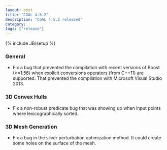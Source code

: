 ```yaml
---
layout: post
title: "CGAL 4.5.2"
description: "CGAL 4.5.2 released"
category:
tags: ["release"]
---
```

{% include JB/setup %}

<h3>General</h3>
<ul>
<li> Fix a bug that prevented the compilation with recent versions of
Boost (>=1.56) when explicit conversions operators (from C++11) are
supported. That prevented the compilation with Microsoft Visual Studio
2013.</li>
</ul>
<h3>3D Convex Hulls</h3>
<ul>
<li> Fix a non-robust predicate bug that was showing up when input
points where lexicographically sorted.</li>
</ul>
<h3>3D Mesh Generation</h3>
<ul>
<li>Fix a bug in the sliver perturbation optimization method. It could
create some holes on the surface of the mesh.</li>
</ul>
</div>
